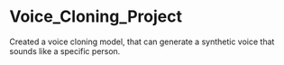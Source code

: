 # Voice_Cloning_Project
Created a voice cloning model, that can generate a synthetic voice that sounds like a specific person.
